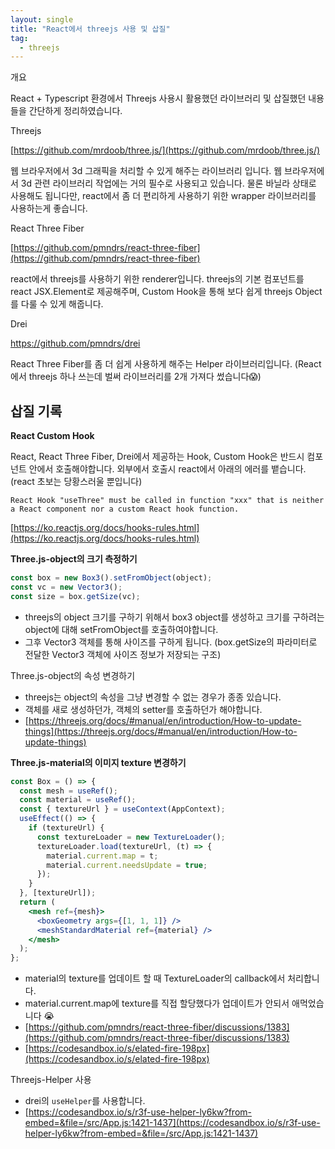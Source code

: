 ```yaml
---
layout: single
title: "React에서 threejs 사용 및 삽질"
tag:
  - threejs
---
```


개요

React + Typescript 환경에서 Threejs 사용시 활용했던 라이브러리 및 삽질했던 내용들을 간단하게 정리하였습니다.

Threejs

[https://github.com/mrdoob/three.js/](https://github.com/mrdoob/three.js/)

웹 브라우저에서 3d 그래픽을 처리할 수 있게 해주는 라이브러리 입니다. 웹 브라우저에서 3d 관련 라이브러리 작업에는 거의 필수로 사용되고 있습니다. 물론 바닐라 상태로 사용해도 됩니다만, react에서 좀 더 편리하게 사용하기 위한 wrapper 라이브러리를 사용하는게 좋습니다.

React Three Fiber

[https://github.com/pmndrs/react-three-fiber](https://github.com/pmndrs/react-three-fiber)

react에서 threejs를 사용하기 위한 renderer입니다. threejs의 기본 컴포넌트를 react JSX.Element로 제공해주며, Custom Hook을 통해 보다 쉽게 threejs Object를 다룰 수 있게 해줍니다.

Drei

https://github.com/pmndrs/drei

React Three Fiber를 좀 더 쉽게 사용하게 해주는 Helper 라이브러리입니다. (React에서 threejs 하나 쓰는데 벌써 라이브러리를 2개 가져다 썼습니다😱)

## 삽질 기록

**React Custom Hook**

React, React Three Fiber, Drei에서 제공하는 Hook, Custom Hook은 반드시 컴포넌트 안에서 호출해야합니다. 외부에서 호출시 react에서 아래의 에러를 뱉습니다. (react 초보는 당황스러울 뿐입니다)

```plaintext
React Hook "useThree" must be called in function "xxx" that is neither a React component nor a custom React hook function.
```

[https://ko.reactjs.org/docs/hooks-rules.html](https://ko.reactjs.org/docs/hooks-rules.html)

**Three.js-object의 크기 측정하기**

```jsx
const box = new Box3().setFromObject(object);
const vc = new Vector3();
const size = box.getSize(vc);
```

- threejs의 object 크기를 구하기 위해서 box3 object를 생성하고 크기를 구하려는 object에 대해 setFromObject를 호출하여야합니다.
- 그후 Vector3 객체를 통해 사이즈를 구하게 됩니다. (box.getSize의 파라미터로 전달한 Vector3 객체에 사이즈 정보가 저장되는 구조)

Three.js-object의 속성 변경하기

- threejs는 object의 속성을 그냥 변경할 수 없는 경우가 종종 있습니다.
- 객체를 새로 생성하던가, 객체의 setter를 호출하던가 해야합니다.
- [https://threejs.org/docs/#manual/en/introduction/How-to-update-things](https://threejs.org/docs/#manual/en/introduction/How-to-update-things)

**Three.js-material의 이미지 texture 변경하기**

```jsx
const Box = () => {
  const mesh = useRef();
  const material = useRef();
  const { textureUrl } = useContext(AppContext);
  useEffect(() => {
    if (textureUrl) {
      const textureLoader = new TextureLoader();
      textureLoader.load(textureUrl, (t) => {
        material.current.map = t;
        material.current.needsUpdate = true;
      });
    }
  }, [textureUrl]);
  return (
    <mesh ref={mesh}>
      <boxGeometry args={[1, 1, 1]} />
      <meshStandardMaterial ref={material} />
    </mesh>
  );
};
```

- material의 texture를 업데이트 할 때 TextureLoader의 callback에서 처리합니다.
- material.current.map에 texture를 직접 할당했다가 업데이트가 안되서 애먹었습니다 😭
- [https://github.com/pmndrs/react-three-fiber/discussions/1383](https://github.com/pmndrs/react-three-fiber/discussions/1383)
- [https://codesandbox.io/s/elated-fire-198px](https://codesandbox.io/s/elated-fire-198px)

Threejs-Helper 사용

- drei의 `useHelper`를 사용합니다.
- [https://codesandbox.io/s/r3f-use-helper-ly6kw?from-embed=&file=/src/App.js:1421-1437](https://codesandbox.io/s/r3f-use-helper-ly6kw?from-embed=&file=/src/App.js:1421-1437)
